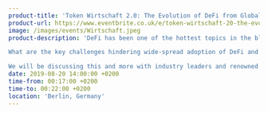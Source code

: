 ```yaml
---
product-title: 'Token Wirtschaft 2.0: The Evolution of DeFi from Global Perspectives'
product-url: https://www.eventbrite.co.uk/e/token-wirtschaft-20-the-evolution-of-defi-from-global-perspectives-tickets-66802101885
image: /images/events/Wirtschaft.jpeg
product-description: 'DeFi has been one of the hottest topics in the blockchain world for the past year, but it left us with a myriad of unanswered questions:

What are the key challenges hindering wide-spread adoption of DeFi and how should we overcome them? What do continent-specific outlooks on DeFi look like and how do they differ? And what is DeFi anyway?

We will be discussing this and more with industry leaders and renowned venture capitalists from all around the globe.'  
date: 2019-08-20 14:00:00 +0200
time-from: 00:17:00 +0200
time-to: 00:22:00 +0200
location: 'Berlin, Germany'
---
```

